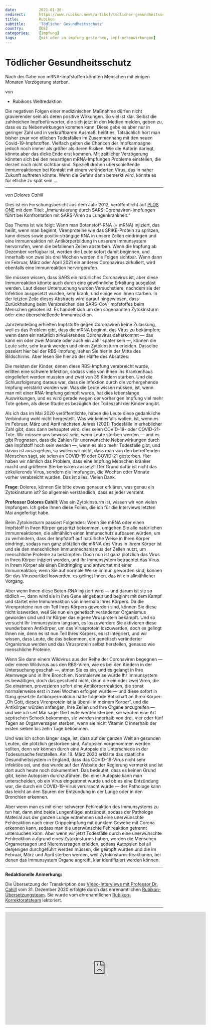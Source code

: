 ```yaml
---
date:          2021-01-30
redirect:      https://www.rubikon.news/artikel/todlicher-gesundheitsschutz
title:         Rubikon
subtitle:      'Tödlicher Gesundheitsschutz'
country:       [DE]
categories:    [Impfung]
tags:          [mit oder an impfung gestorben, impf-nebenwirkungen]
---
```

# Tödlicher Gesundheitsschutz

Nach der Gabe von mRNA-Impfstoffen könnten Menschen mit einigen Monaten Verzögerung sterben.

von 
   * Rubikons Weltredaktion

Die negativen Folgen einer medizinischen Maßnahme dürfen nicht gravierender sein als deren positive Wirkungen. So viel ist klar. Selbst die zahlreichen Impfbefürworter, die sich jetzt in den Medien melden, geben zu, dass es zu Nebenwirkungen kommen kann. Diese gebe es aber nur in geringer Zahl und in verkraftbarem Ausmaß, heißt es. Tatsächlich hört man bisher zwar von etlichen Todesfällen im Zusammenhang mit den neuen Covid-19-Impfstoffen. Vielfach gelten die Chancen der Impfkampagne jedoch noch immer als größer als deren Risiken. Wie die Autorin darlegt, könnte aber das dicke Ende erst kommen. Mit zeitlicher Verzögerung könnten sich bei den neuartigen mRNA-Impfungen Probleme einstellen, die derzeit noch nicht sichtbar sind. Speziell drohen überschießende Immunreaktionen bei Kontakt mit einem veränderten Virus, das in naher Zukunft auftreten könnte. Wenn die Gefahr dann bemerkt wird, könnte es für etliche zu spät sein …

---

*von Dolores Cahill* 

Dies ist ein Forschungsbericht aus dem Jahr 2012, veröffentlicht auf [PLOS ONE](https://www.ncbi.nlm.nih.gov/pmc/articles/PMC3335060/pdf/pone.0035421.pdf) mit dem Titel: „Immunisierung durch SARS-Coronaviren-Impfungen führt bei Konfrontation mit SARS-Viren zu Lungenkrankheit.“

Das Thema ist wie folgt: Wenn man Botenstoff-RNA (= mRNA) injiziert, das heißt, wenn man beginnt, Virenproteine wie das SPIKE-Protein zu spritzen, kann dieses sowie positiv-strängige RNA in unsere Zellen eindringen und eine Immunreaktion mit Antikörperbildung in unserem Immunsystem hervorrufen, wenn die befallenen Zellen absterben. Wenn die Impfung ab Dezember verfügbar ist, werden die Leute sofort damit beginnen, und innerhalb von zwei bis drei Wochen werden die Folgen sichtbar. Wenn dann im Februar, März oder April 2021 ein anderes Coronavirus zirkuliert, wird ebenfalls eine Immunreaktion hervorgerufen. 

Sie müssen wissen, dass SARS ein natürliches Coronavirus ist, aber diese Immunreaktion könnte auch durch eine gewöhnliche Erkältung ausgelöst werden. Laut dieser Untersuchung wurden Versuchstiere, nachdem sie der Infektion ausgesetzt wurden, sehr krank, und einige von ihnen starben. In der letzten Zeile dieses Abstracts wird darauf hingewiesen, dass Zurückhaltung beim Verabreichen des SARS-CoV-Impfstoffes beim Menschen geboten ist. Es handelt sich um den sogenannten Zytokinsturm oder eine überschießende Immunreaktion.

Jahrzehntelang erhielten Impfstoffe gegen Coronaviren keine Zulassung, weil es das Problem gibt, dass die mRNA beginnt, das Virus zu bekämpfen; wenn dann ein natürlich zirkulierendes Coronavirus daherkommt — das kann ein oder zwei Monate oder auch ein Jahr später sein —, können die Leute sehr, sehr krank werden und einen Zytokinsturm erleiden. Dasselbe passiert hier bei der RBS-Impfung, sehen Sie hier in der Mitte des Bildschirms. Aber lesen Sie hier ab der Hälfte des Absatzes: 

Die meisten der Kinder, denen diese RBS-Impfung verabreicht wurde, erlitten eine schwere Infektion, sodass viele von ihnen ins Krankenhaus eingeliefert werden mussten und zwei von 35 Kindern starben. Und die Schlussfolgerung daraus war, dass die Infektion durch die vorhergehende Impfung verstärkt worden war. Was die Leute wissen müssen, ist, wenn man mit einer RNA-Impfung geimpft wurde, hat dies lebenslange Auswirkungen, und es wird gerade wegen der vorherigen Impfung viel mehr Tote geben, als diese Studie es bezüglich der Todeszahl der Kinder angibt.

Als ich das im Mai 2020 veröffentlichte, haben die Leute diese gedankliche Verbindung wohl nicht hergestellt. Was wir keinesfalls wollen, ist, wenn es im Februar, März und April nächsten Jahres (2021) Todesfälle in erheblicher Zahl gibt, dass dann behauptet wird, dies seien COVID-19- oder COVID-21-Tote. Wir müssen uns bewusst sein, wenn Leute sterben werden — und es gibt Prognosen, dass die Zahlen für unerwünschte Nebenwirkungen durch den Impfstoff hoch sein werden —, wenn es also mehr Todesfälle gibt, und davon ist auszugehen, so wollen wir nicht, dass man von den betreffenden Menschen sagt, sie seien an COVID-19 oder COVID-21 gestorben. Hier haben wir nämlich das Problem, dass eine Impfung Menschen kränker macht und größeren Sterberisiken aussetzt. Der Grund dafür ist nicht das zirkulierende Virus, sondern die Impfungen, die Wochen oder Monate vorher verabreicht wurden. Das ist alles. Vielen Dank.

**Frage**: Dolores, können Sie bitte etwas genauer erklären, was genau ein Zytokinsturm ist? So allgemein verständlich, dass es jeder versteht.

**Professor Dolores Cahill**: Was ein Zytokinsturm ist, wissen wir von vielen Impfungen. Ich gebe Ihnen diese Folien, die ich für die Interviews letzten Mai angefertigt habe.

Beim Zytokinsturm passiert Folgendes: Wenn Sie mRNA oder einen Impfstoff in Ihren Körper gespritzt bekommen, umgehen Sie alle natürlichen Immunreaktionen, die allmählich einen Immunschutz aufbauen würden, um zu verhindern, dass der Impfstoff auf natürliche Weise in Ihren Körper eindringt, sodass nun ganz plötzlich die mRNA des Virus in Ihrem Körper ist und sie den menschlichen Immunmechanismus der Zellen nutzt, um menschliche Proteine zu bekämpfen. Doch nun ist ganz plötzlich das Virus in Ihren Körper injiziert worden, und Ihr Immunsystem betrachtet das Virus in Ihrem Körper als einen Eindringling und antwortet mit einer Immunreaktion; wenn Sie auf normale Weise immun geworden sind, können Sie das Viruspartikel loswerden, es gelingt Ihnen, das ist ein allmählicher Vorgang.

Aber wenn Ihnen diese Boten-RNA injiziert wird — und darum ist sie so tödlich —, dann wird sie in Ihre Gene eingebaut und beginnt mit dem Kampf und startet eine Immunreaktion von innerhalb Ihres Körpers. Da die Virenproteine nun ein Teil Ihres Körpers geworden sind, können Sie diese nicht loswerden, weil Sie nun ein genetisch veränderter Organismus geworden sind und Ihr Körper das eigene Virusprotein bekämpft. Und so versucht Ihr Immunsystem langsam, es loszuwerden: Sie aktivieren diese wunderbaren Antikörper, um das Virusprotein loszuwerden, doch es gelingt Ihnen nie, denn es ist nun Teil Ihres Körpers, es ist integriert, und wir wissen, dass Leute, die das bekommen, ein genetisch veränderter Organismus werden und das Virusprotein selbst herstellen, genauso wie menschliche Proteine. 

Wenn Sie dann einem Wildvirus aus der Reihe der Coronaviren begegnen — oder einem Wildvirus aus den RBS-Viren, wie es bei den Kindern in der Untersuchung geschah —, atmen Sie es ein, und es gelangt in Ihre Atemwege und in Ihre Bronchien. Normalerweise würde Ihr Immunsystem es bewältigen, doch das geschieht nicht, denn die ein oder zwei Viren, die Sie einatmen, provozieren sofort eine Antikörperreaktion, die sonst normalerweise erst in zwei Wochen erfolgen würde — und diese sofort in Gang gesetzte Antikörperreaktion hätte folgende Botschaft an Ihren Körper: „Oh Gott, dieses Virenprotein ist ja überall in meinem Körper“, und die Antikörper würden anfangen, Ihre Zellen und Ihre Organe anzugreifen — und wie ich seit Mai sage: Die Leute werden sterben, sie werden eine Art septischen Schock bekommen, sie werden innerhalb von drei, vier oder fünf Tagen an Organversagen sterben, wenn sie nicht Vitamin C innerhalb der ersten sieben bis zehn Tage bekommen. 

Und was ich schon länger sage, ist, dass auf der ganzen Welt an gesunden Leuten, die plötzlich gestorben sind, Autopsien vorgenommen werden sollten, denn wir können durch eine Autopsie die Unterschiede in der Todesursache feststellen. Am 19. März 2020 erklärte das staatliche Gesundheitssystem in England, dass das COVID-19-Virus nicht sehr infektiös sei, und das wurde auf der Website der Regierung vermerkt und ist dort auch heute noch dokumentiert. Das bedeutet, dass es keinen Grund gibt, keine Autopsien durchzuführen. Bei einer Autopsie kann man unterscheiden, ob ein Virus eingeatmet wurde und ob es eine Entzündung war, die durch ein COVID-19-Virus verursacht wurde — der Pathologe kann das leicht an den Spuren der Entzündung in der Lunge oder in den Bronchien erkennen. 

Aber wenn man es mit einer schweren Fehlreaktion des Immunsystems zu tun hat, dann sind beide Lungenflügel entzündet, sodass der Pathologe Material aus der ganzen Lunge entnehmen und eine unerwünschte Fehlreaktion nach einer Grippeimpfung mit dunklem Gewebe mit Corona erkennen kann, sodass man die unerwünschte Fehlreaktion getrennt untersuchen kann. Aber wenn wir jetzt Todesfälle durch eine unerwünschte Fehlreaktion aufgrund eines Zytokinsturms haben, werden die Menschen Organversagen und Nierenversagen erleiden, sodass Autopsien bei all denjenigen durchgeführt werden müssen, die geimpft wurden und die im Februar, März und April sterben werden, weil Zytokinsturm-Reaktionen, bei denen das Immunsystem Organe angreift, klar identifiziert werden können.

---
**Redaktionelle Anmerkung:** 

Die Übersetzung der Transkription des [Video-Interviews mit  Professor Dr. Cahill](https://www.bitchute.com/video/FzU4woS0Xqpu/) vom 31. Dezember 2020 erfolgte durch das ehrenamtlichen [Rubikon-Übersetzungsteam](https://www.rubikon.news/kontakt). Sie wurde vom ehrenamtlichen [Rubikon-Korrektoratsteam](https://www.rubikon.news/kontakt ) lektoriert.

---
<iframe frameborder="0" width="640" height="360" src=" https://www.bitchute.com/embed/FzU4woS0Xqpu/" allowfullscreen allow="autoplay"></iframe>



